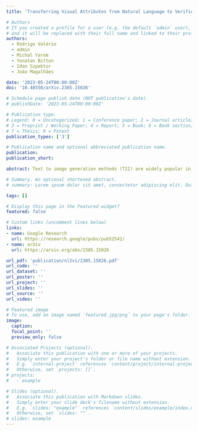 ```yaml
---
title: 'Transferring Visual Attributes from Natural Language to Verified Image Generation'

# Authors
# If you created a profile for a user (e.g. the default `admin` user), write the username (folder name) here
# and it will be replaced with their full name and linked to their profile.
authors:
  - Rodrigo Valério
  - admin
  - Michal Yarom
  - Yonatan Bitton
  - Idan Szpektor
  - João Magalhães

date: '2023-05-24T00:00:00Z'
doi: '10.48550/arXiv.2305.15026'

# Schedule page publish date (NOT publication's date).
# publishDate: '2023-05-24T00:00:00Z'

# Publication type.
# Legend: 0 = Uncategorized; 1 = Conference paper; 2 = Journal article;
# 3 = Preprint / Working Paper; 4 = Report; 5 = Book; 6 = Book section;
# 7 = Thesis; 8 = Patent
publication_types: ['3']

# Publication name and optional abbreviated publication name.
publication: 
publication_short: 

abstract: Text to image generation methods (T2I) are widely popular in generating art and other creative artifacts. While visual hallucinations can be a positive factor in scenarios where creativity is appreciated, such artifacts are poorly suited for cases where the generated image needs to be grounded in complex natural language without explicit visual elements. In this paper, we propose to strengthen the consistency property of T2I methods in the presence of natural complex language, which often breaks the limits of T2I methods by including non-visual information, and textual elements that require knowledge for accurate generation. To address these phenomena, we propose a Natural Language to Verified Image generation approach (NL2VI) that converts a natural prompt into a visual prompt, which is more suitable for image generation. A T2I model then generates an image for the visual prompt, which is then verified with VQA algorithms. Experimentally, aligning natural prompts with image generation can improve the consistency of the generated images by up to 11% over the state of the art. Moreover, improvements can generalize to challenging domains like cooking and DIY tasks, where the correctness of the generated image is crucial to illustrate actions.

# Summary. An optional shortened abstract.
# summary: Lorem ipsum dolor sit amet, consectetur adipiscing elit. Duis posuere tellus ac convallis placerat. Proin tincidunt magna sed ex sollicitudin condimentum.

tags: []

# Display this page in the Featured widget?
featured: false

# Custom links (uncomment lines below)
links:
- name: Google Research
  url: https://research.google/pubs/pub52542/
- name: arXiv
  url: https://arxiv.org/abs/2305.15026

url_pdf: 'publication/nl2vi/2305.15026.pdf'
url_code: ''
url_dataset: ''
url_poster: ''
url_project: ''
url_slides: ''
url_source: ''
url_video: ''

# Featured image
# To use, add an image named `featured.jpg/png` to your page's folder.
image:
  caption:
  focal_point: ''
  preview_only: false

# Associated Projects (optional).
#   Associate this publication with one or more of your projects.
#   Simply enter your project's folder or file name without extension.
#   E.g. `internal-project` references `content/project/internal-project/index.md`.
#   Otherwise, set `projects: []`.
# projects:
#   - example

# Slides (optional).
#   Associate this publication with Markdown slides.
#   Simply enter your slide deck's filename without extension.
#   E.g. `slides: "example"` references `content/slides/example/index.md`.
#   Otherwise, set `slides: ""`.
# slides: example
---
```

